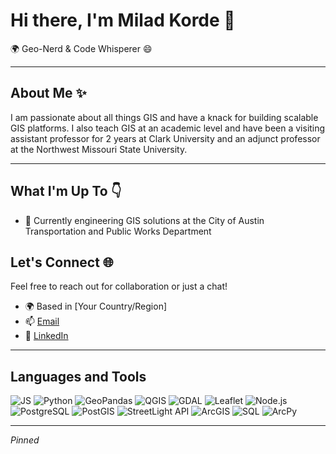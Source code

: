 # Hi there, I'm Milad Korde 👋

🌍 Geo-Nerd & Code Whisperer 😄

---

## About Me ✨

I am passionate about all things GIS and have a knack for building scalable GIS platforms. I also teach GIS at an academic level and have been a visiting assistant professor for 2 years at Clark University and an adjunct professor at the Northwest Missouri State University.

---

## What I'm Up To 👇

- 🚀 Currently engineering GIS solutions at the City of Austin Transportation and Public Works Department

## Let's Connect 🌐

Feel free to reach out for collaboration or just a chat!

- 🌍 Based in [Your Country/Region]
- 📫 [Email](milad.kordeh@gmail.com)
- 💼 [LinkedIn]([https://www.linkedin.com/in/yourprofile](https://www.linkedin.com/in/milad-korde/))

---

## Languages and Tools

![JS](https://img.shields.io/badge/JS-%23323330.svg?logo=javascript)
![Python](https://img.shields.io/badge/Python-%2314354C.svg?logo=python)
![GeoPandas](https://img.shields.io/badge/GeoPandas-%23316192.svg?logo=python&logoColor=white)
![QGIS](https://img.shields.io/badge/QGIS-%2332A852.svg?logo=qgis&logoColor=white)
![GDAL](https://img.shields.io/badge/GDAL-%230098D8.svg?logo=gdal&logoColor=white)
![Leaflet](https://img.shields.io/badge/Leaflet-%2338B449.svg?logo=leaflet&logoColor=white)
![Node.js](https://img.shields.io/badge/Node.js-%23339933.svg?logo=node.js&logoColor=white)
![PostgreSQL](https://img.shields.io/badge/PostgreSQL-%23336791.svg?logo=postgresql&logoColor=white)
![PostGIS](https://img.shields.io/badge/PostGIS-%23007E8C.svg?logo=postgresql&logoColor=white)
![StreetLight API](https://img.shields.io/badge/StreetLight%20API-%2300ADEF.svg?logo=data%3Aimage%2Fsvg%2Bxml;base64,PHN2ZyB3aWR0aD0iMzIiIGhlaWdodD0iMzIiIHZpZXdCb3g9IjAgMCAzMiAzMiIgZmlsbD0ibm9uZSIgeG1sbnM9Imh0dHA6Ly93d3cudzMub3JnLzIwMDAvc3ZnIj48cmVjdCB3aWR0aD0iMzIiIGhlaWdodD0iMzIiIHJ4PSIxNiIgZmlsbD0iIzAwQURFRiIvPjwvc3ZnPg==)
![ArcGIS](https://img.shields.io/badge/ArcGIS-%230078A0.svg?logo=arcgis&logoColor=white)
![SQL](https://img.shields.io/badge/SQL-%2300478C.svg?logo=sqlite&logoColor=white)
![ArcPy](https://img.shields.io/badge/ArcPy-%23FC4C02.svg?logo=python&logoColor=white)

---

*Pinned*

